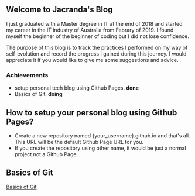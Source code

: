## Welcome to Jacranda's Blog

I just graduated with a Master degree in IT at the end of 2018 and started my career in the IT industry of Australia from Febrary of 2019. I found myself the beginner of the beginner of coding but I did not lose confidence. 

The purpose of this blog is to track the practices I performed on my way of self-evolution and record the progress I gained during this journey. I would appreciate it if you would like to give me some suggestions and advice. 

### Achievements
- setup personal tech blog using Github Pages. **done**
- Basics of Git. **doing**


## How to setup your personal blog using Github Pages?

* Create a new repository named {your_username}.github.io and that's all. This URL will be the default Github Page URL for you.
* If you create the repository using other name, it would be just a normal project not a Github Page.


## Basics of Git
[Basics of Git](https://github.com/Jacaranda2016/jacaranda2016.github.io/blob/master/git-basics.html)
